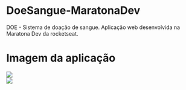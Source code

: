 # DoeSangue-MaratonaDev

DOE - Sistema de doação de sangue. Aplicação web desenvolvida na Maratona Dev da rocketseat.

# Imagem da aplicação

<img src="Prev/prev01.png">
</br>

<img src="Prev/prev02.png">
</br>
